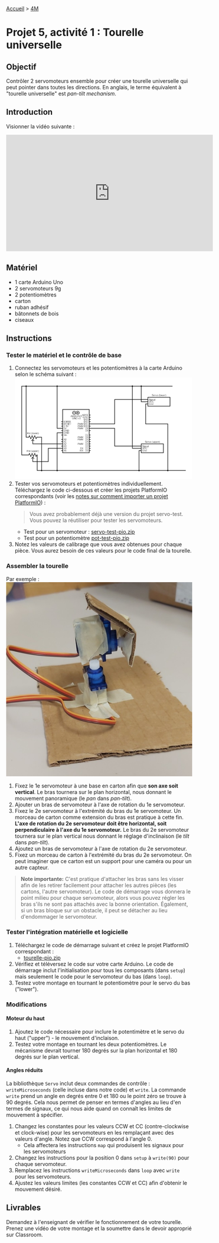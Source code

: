 [Accueil](./index.md) > [4M](./acceuil4M.md#projet-5--systèmes-mécaniques)

# Projet 5, activité 1 : Tourelle universelle

## Objectif

Contrôler 2 servomoteurs ensemble pour créer une tourelle universelle qui peut pointer dans toutes les directions. En anglais, le terme équivalent à "tourelle universelle" est _pan-tilt mechanism_.

## Introduction

Visionner la vidéo suivante :

<iframe width="560" height="315" src="https://www.youtube.com/embed/iH9_xtulyws?si=t-pDHEEyJRlfl8Et" title="YouTube video player" frameborder="0" allow="accelerometer; autoplay; clipboard-write; encrypted-media; gyroscope; picture-in-picture; web-share" allowfullscreen></iframe>

## Matériel

- 1 carte Arduino Uno
- 2 servomoteurs 9g
- 2 potentiomètres
- carton
- ruban adhésif
- bâtonnets de bois
- ciseaux

## Instructions

### Tester le matériel et le contrôle de base

1. Connectez les servomoteurs et les potentiomètres à la carte Arduino selon le schéma suivant :
   ![circuit_tourelle](./images/p5/circuit_tourelle.png)
1. Tester vos servomoteurs et potentiomètres individuellement. Téléchargez le code ci-dessous et créer les projets PlatformIO correspondants (voir les [notes sur comment importer un projet PlatformIO](./p2-3m_act2-pio.md#utiliser-du-code-de-démarrage)) :
   > Vous avez probablement déjà une version du projet servo-test. Vous pouvez la réutiliser pour tester les servomoteurs.
   - Test pour un servomoteur : [servo-test-pio.zip](./code/platformio/servo-test-pio.zip)
   - Test pour un potentiomètre [pot-test-pio.zip](./code/platformio/pot-test-pio.zip)
1. Notez les valeurs de calibrage que vous avez obtenues pour chaque pièce. Vous aurez besoin de ces valeurs pour le code final de la tourelle.

### Assembler la tourelle

Par exemple :
![tourelle](./images/p5/tourelle.jpg)

1. Fixez le 1e servomoteur à une base en carton afin que **son axe soit vertical**. Le bras tournera sur le plan horizontal, nous donnant le mouvement panoramique (le _pan_ dans _pan-tilt_).
1. Ajouter un bras de servomoteur à l'axe de rotation du 1e servomoteur.
1. Fixez le 2e servomoteur à l'extrémité du bras du 1e servomoteur. Un morceau de carton comme extension du bras est pratique à cette fin. **L'axe de rotation du 2e servomoteur doit être horizontal, soit perpendiculaire à l'axe du 1e servomoteur.** Le bras du 2e servomoteur tournera sur le plan vertical nous donnant le réglage d'inclinaison (le _tilt_ dans _pan-tilt_).
1. Ajoutez un bras de servomoteur à l'axe de rotation du 2e servomoteur. 
1. Fixez un morceau de carton à l'extrémité du bras du 2e servomoteur. On peut imaginer que ce carton est un support pour une caméra ou pour un autre capteur.

> **Note importante:** C'est pratique d'attacher les bras sans les visser afin de les retirer facilement pour attacher les autres pièces (les cartons, l'autre servomoteur). Le code de démarrage vous donnera le point milieu pour chaque servomoteur, alors vous pouvez régler les bras s'ils ne sont pas attachés avec la bonne orientation. Également, si un bras bloque sur un obstacle, il peut se détacher au lieu d'endommager le servomoteur.

### Tester l'intégration matérielle et logicielle

1. Téléchargez le code de démarrage suivant et créez le projet PlatformIO correspondant :
   - [tourelle-pio.zip](./code/platformio/tourelle-pio.zip)
1. Vérifiez et téléversez le code sur votre carte Arduino. Le code de démarrage inclut l'initialisation pour tous les composants (dans `setup`) mais seulement le code pour le servomoteur du bas (dans `loop`).
1. Testez votre montage en tournant le potentiomètre pour le servo du bas ("lower").


### Modifications

#### Moteur du haut
1. Ajoutez le code nécessaire pour inclure le potentimètre et le servo du haut ("upper") - le mouvement d'inclaison.
1. Testez votre montage en tournant les deux potentiomètres. Le mécanisme devrait tourner 180 degrés sur la plan horizontal et 180 degrés sur le plan vertical.

#### Angles réduits

La bibliothèque `Servo` inclut deux commandes de contrôle : `writeMicroseconds` (celle incluse dans notre code) et `write`. La commande `write` prend un angle en degrés entre 0 et 180 ou le point zéro se trouve à 90 degrés. Cela nous permet de penser en termes d'angles au lieu d'en termes de signaux, ce qui nous aide quand on connaît les limites de mouvement à spécifier.

1. Changez les constantes pour les valeurs CCW et CC (contre-clockwise et clock-wise) pour les servomoteurs en les remplaçant avec des valeurs d'angle. Notez que CCW correspond à l'angle 0.
   - Cela affectera les instructions `map` qui produisent les signaux pour les servomoteurs
1. Changez les instructions pour la position 0 dans `setup` à `write(90)` pour chaque servomoteur.
1. Remplacez les instructions `writeMicroseconds` dans `loop` avec `write` pour les servomoteurs.
1. Ajustez les valeurs limites (les constantes CCW et CC) afin d'obtenir le mouvement désiré.


## Livrables

Demandez à l'enseignant de vérifier le fonctionnement de votre tourelle.
Prenez une vidéo de votre montage et la soumettre dans le devoir approprié sur Classroom.
